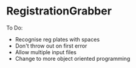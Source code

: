 # RegistrationGrabber

To Do:

- Recognise reg plates with spaces
- Don't throw out on first error
- Allow multiple input files
- Change to more object oriented programming
